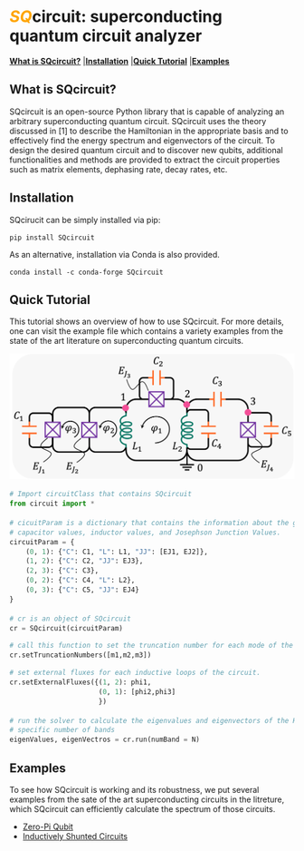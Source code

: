 # <span style="color:Orange">*SQ*</span>circuit: superconducting quantum circuit analyzer
[**What is SQcircuit?**](#What-is-SQcircuit?)
|[**Installation**](#Installation)
|[**Quick Tutorial**](#Quick-Tutorial)
|[**Examples**](#Examples)

## What is SQcircuit?

SQcircuit is an open-source Python library that is capable of analyzing an arbitrary superconducting quantum circuit.
SQcircuit uses the theory discussed in [1] to describe the Hamiltonian in the appropriate basis and to effectively find
the energy spectrum and eigenvectors of the circuit. To design the desired quantum circuit and to discover new qubits, 
additional functionalities and methods are provided to extract the circuit properties such as matrix elements, 
dephasing rate, decay rates, etc.

## Installation
SQcirucit can be simply installed via pip:
```
pip install SQcircuit
```
As an alternative, installation via Conda is also provided.
```
conda install -c conda-forge SQcircuit
```

## Quick Tutorial

This tutorial shows an overview of how to use SQcircuit. For more details, one can visit the example file which
contains a variety examples from the state of the art literature on superconducting quantum circuits.

<p align="center">
<img src = pics/README_Pic1.png width= "550px" />
</p>


```python
# Import circuitClass that contains SQcircuit
from circuit import *

# cicuitParam is a dictionary that contains the information about the graph structure,
# capacitor values, inductor values, and Josephson Junction Values.
circuitParam = {
    (0, 1): {"C": C1, "L": L1, "JJ": [EJ1, EJ2]},
    (1, 2): {"C": C2, "JJ": EJ3},
    (2, 3): {"C": C3},
    (0, 2): {"C": C4, "L": L2},
    (0, 3): {"C": C5, "JJ": EJ4}
}

# cr is an object of SQcircuit
cr = SQcircuit(circuitParam)
```


```python
# call this function to set the truncation number for each mode of the circuit. 
cr.setTruncationNumbers([m1,m2,m3])
```

```python
# set external fluxes for each inductive loops of the circuit.
cr.setExternalFluxes({(1, 2): phi1,
                      (0, 1): [phi2,phi3]
                      })

# run the solver to calculate the eigenvalues and eigenvectors of the Hamiltonian for 
# specific number of bands
eigenValues, eigenVectros = cr.run(numBand = N)
```

## Examples

To see how SQcircuit is working and its robustness, we put several examples from the sate of the art
superconducting circuits in the litreture, which SQcircuit can efficiently calculate the spectrum of those circuits.

* [Zero-Pi Qubit](https://github.com/stanfordLINQS/Qcircuit/blob/main/examples/zeroPiQubit.ipynb)
* [Inductively Shunted Circuits](https://github.com/stanfordLINQS/Qcircuit/blob/main/examples/inductivelyShunted.ipynb)


